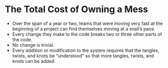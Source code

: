 # The Total Cost of Owning a Mess

*   Over the span of a year or two, teams that were moving very fast at the beginning of a project can find themselves moving at a snail’s pace.
*   Every change they make to the code breaks two or three other parts of the code.
*   No change is trivial.
*   Every addition or modification to the system requires that the tangles, twists, and knots be “understood” so that more tangles, twists, and knots can be added.
